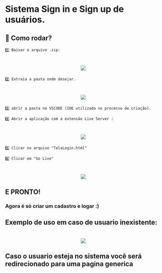 # Sistema Sign in e Sign up de usuários.

## 🚀 Como rodar?


    1️⃣ Baixar o arquivo .zip:

<h1 align="center"><img src='https://ik.imagekit.io/AlvesLuan/headmes/downloadZip.png?ik-sdk-version=javascript-1.4.3&updatedAt=1668888872153'> </h1>

    2️⃣ Extraia a pasta onde desejar. 

<h1 align="center"><img src='https://ik.imagekit.io/AlvesLuan/headmes/extraia.JPG?ik-sdk-version=javascript-1.4.3&updatedAt=1668889075724'> </h1>

    3️⃣ abrir a pasta no VSCODE (IDE utilizada no processo de criação).

    4️⃣ Abrir a aplicação com a extensão Live Server :
    
<h1 align="center"><img src='https://ik.imagekit.io/AlvesLuan/headmes/liveserverLOGO.JPG?ik-sdk-version=javascript-1.4.3&updatedAt=1668889408728'> </h1>
 


    5️⃣ Clicar no arquivo "TelaLogin.html"
    
    6️⃣ Clicar em "Go Live"

<h1 align="center"><img src='https://ik.imagekit.io/AlvesLuan/headmes/liveserver?ik-sdk-version=javascript-1.4.3&updatedAt=1668888882956'> </h1>

## E PRONTO!

### Agora é só criar um cadastro e logar :)

## Exemplo de uso em caso de usuario inexistente:

<h1 align="center"><img src='https://ik.imagekit.io/AlvesLuan/headmes/errorlogin_vys7lB5MJ.JPG?ik-sdk-version=javascript-1.4.3&updatedAt=1668890224604'> </h1>

## Caso o usuario esteja no sistema você será redirecionado para uma pagina generica
